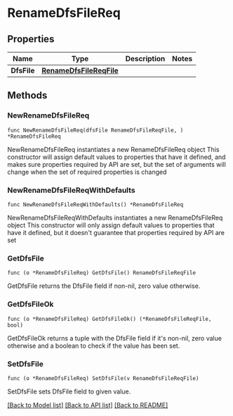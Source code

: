 # RenameDfsFileReq

## Properties

Name | Type | Description | Notes
------------ | ------------- | ------------- | -------------
**DfsFile** | [**RenameDfsFileReqFile**](RenameDfsFileReqFile.md) |  | 

## Methods

### NewRenameDfsFileReq

`func NewRenameDfsFileReq(dfsFile RenameDfsFileReqFile, ) *RenameDfsFileReq`

NewRenameDfsFileReq instantiates a new RenameDfsFileReq object
This constructor will assign default values to properties that have it defined,
and makes sure properties required by API are set, but the set of arguments
will change when the set of required properties is changed

### NewRenameDfsFileReqWithDefaults

`func NewRenameDfsFileReqWithDefaults() *RenameDfsFileReq`

NewRenameDfsFileReqWithDefaults instantiates a new RenameDfsFileReq object
This constructor will only assign default values to properties that have it defined,
but it doesn't guarantee that properties required by API are set

### GetDfsFile

`func (o *RenameDfsFileReq) GetDfsFile() RenameDfsFileReqFile`

GetDfsFile returns the DfsFile field if non-nil, zero value otherwise.

### GetDfsFileOk

`func (o *RenameDfsFileReq) GetDfsFileOk() (*RenameDfsFileReqFile, bool)`

GetDfsFileOk returns a tuple with the DfsFile field if it's non-nil, zero value otherwise
and a boolean to check if the value has been set.

### SetDfsFile

`func (o *RenameDfsFileReq) SetDfsFile(v RenameDfsFileReqFile)`

SetDfsFile sets DfsFile field to given value.



[[Back to Model list]](../README.md#documentation-for-models) [[Back to API list]](../README.md#documentation-for-api-endpoints) [[Back to README]](../README.md)


